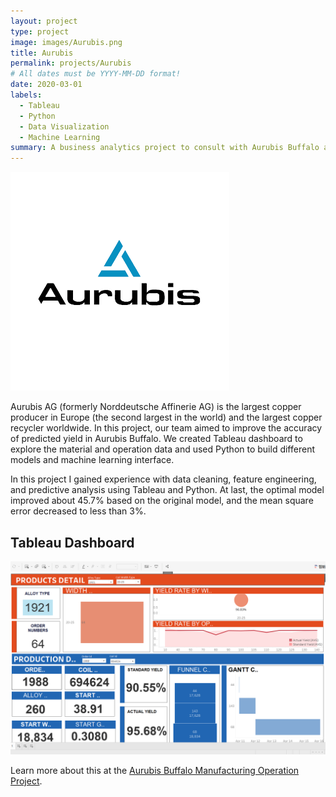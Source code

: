 ```yaml
---
layout: project
type: project
image: images/Aurubis.png
title: Aurubis
permalink: projects/Aurubis
# All dates must be YYYY-MM-DD format!
date: 2020-03-01
labels:
  - Tableau
  - Python
  - Data Visualization
  - Machine Learning
summary: A business analytics project to consult with Aurubis Buffalo and help them improve model accuracy.
---
```


<img class="ui medium right floated rounded image" src="../images/Aurubis.png">

Aurubis AG (formerly Norddeutsche Affinerie AG) is the largest copper producer in Europe (the second largest in the world) and the largest copper recycler worldwide. In this project, our team aimed to improve the accuracy of predicted yield in Aurubis Buffalo. We created Tableau dashboard to explore the material and operation data and used Python to build different models and machine learning interface.

In this project I gained experience with data cleaning, feature engineering, and predictive analysis using Tableau and Python. At last, the optimal model improved about 45.7% based on the original model, and the mean square error decreased to less than 3%.

## Tableau Dashboard

<img class="RandomForest Performance" src="/images/Tableau Dashboard.png">

Learn more about this at the [Aurubis Buffalo Manufacturing Operation Project](https://github.com/Ze-Long/Aurubis-Buffalo).
